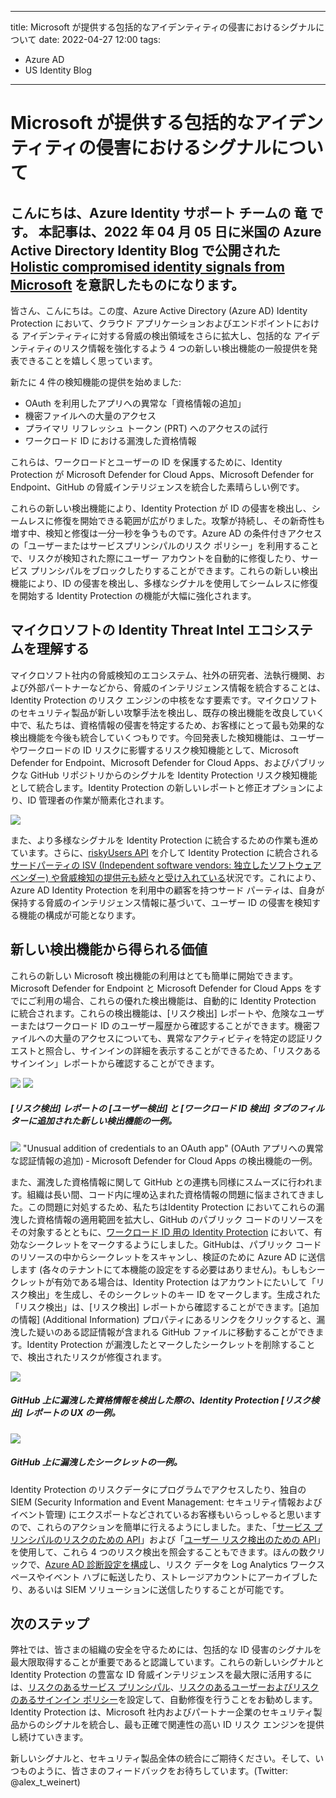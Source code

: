 
---
title: Microsoft が提供する包括的なアイデンティティの侵害におけるシグナルについて
date: 2022-04-27 12:00
tags:
  - Azure AD
  - US Identity Blog
---
# Microsoft が提供する包括的なアイデンティティの侵害におけるシグナルについて
こんにちは、Azure Identity サポート チームの 竜 です。
本記事は、2022 年 04 月 05 日に米国の Azure Active Directory Identity Blog で公開された [Holistic compromised identity signals from Microsoft](https://techcommunity.microsoft.com/t5/azure-active-directory-identity/holistic-compromised-identity-signals-from-microsoft/ba-p/2365683) を意訳したものになります。
----

皆さん、こんにちは。この度、Azure Active Directory (Azure AD) Identity Protection において、クラウド アプリケーションおよびエンドポイントにおける アイデンティティに対する脅威の検出領域をさらに拡大し、包括的な アイデンティティのリスク情報を強化するよう 4 つの新しい検出機能の一般提供を発表できることを嬉しく思っています。
 
新たに 4 件の検知機能の提供を始めました:
- OAuth を利用したアプリへの異常な「資格情報の追加」
- 機密ファイルへの大量のアクセス
- プライマリ リフレッシュ トークン (PRT) へのアクセスの試行
- ワークロード ID における漏洩した資格情報

これらは、ワークロードとユーザーの ID を保護するために、Identity Protection が Microsoft Defender for Cloud Apps、Microsoft Defender for Endpoint、GitHub の脅威インテリジェンスを統合した素晴らしい例です。

これらの新しい検出機能により、Identity Protection が ID の侵害を検出し、シームレスに修復を開始できる範囲が広がりました。攻撃が持続し、その新奇性も増す中、検知と修復は一分一秒を争うものです。Azure AD の条件付きアクセスの「ユーザーまたはサービスプリンシパルのリスク ポリシー」を利用することで、リスクが検知された際にユーザー アカウントを自動的に修復したり、サービス プリンシパルをブロックしたりすることができます。これらの新しい検出機能により、ID の侵害を検出し、多様なシグナルを使用してシームレスに修復を開始する Identity Protection の機能が大幅に強化されます。 

## マイクロソフトの Identity Threat Intel エコシステムを理解する
マイクロソフト社内の脅威検知のエコシステム、社外の研究者、法執行機関、および外部パートナーなどから、脅威のインテリジェンス情報を統合することは、Identity Protection のリスク エンジンの中核をなす要素です。マイクロソフトのセキュリティ製品が新しい攻撃手法を検出し、既存の検出機能を改良していく中で、私たちは、資格情報の侵害を特定するため、お客様にとって最も効果的な検出機能を今後も統合していくつもりです。今回発表した検知機能は、ユーザーやワークロードの ID リスクに影響するリスク検知機能として、Microsoft Defender for Endpoint、Microsoft Defender for Cloud Apps、およびパブリックな GitHub リポジトリからのシグナルを Identity Protection リスク検知機能として統合します。Identity Protection の新しいレポートと修正オプションにより、ID 管理者の作業が簡素化されます。

![](./holistic-compromised-identity-signals-from-microsoft\smoorhead_0-1649109507056.png)

また、より多様なシグナルを Identity Protection に統合するための作業も進めています。さらに、[riskyUsers API](https://docs.microsoft.com/ja-jp/graph/api/resources/riskyuser?view=graph-rest-1.0) を介して Identity Protection に統合される[サードパーティの ISV (Independent software vendors: 独立したソフトウェア ベンダー) や脅威検知の提供元も続々と受け入れている](https://www.sentinelone.com/press/sentinelone-unveils-new-zero-trust-integration-for-microsoft-azure-active-directory/)状況です。これにより、Azure AD Identity Protection を利用中の顧客を持つサード パーティは、自身が保持する脅威のインテリジェンス情報に基づいて、ユーザー ID の侵害を検知する機能の構成が可能となります。


## 新しい検出機能から得られる価値
これらの新しい Microsoft 検出機能の利用はとても簡単に開始できます。Microsoft Defender for Endpoint と Microsoft Defender for Cloud Apps をすでにご利用の場合、これらの優れた検出機能は、自動的に Identity Protection に統合されます。これらの検出機能は、[リスク検出] レポートや、危険なユーザーまたはワークロード ID のユーザー履歴から確認することができます。機密ファイルへの大量のアクセスについても、異常なアクティビティを特定の認証リクエストと照合し、サインインの詳細を表示することができるため、「リスクあるサインイン」レポートから確認することができます。

![](./holistic-compromised-identity-signals-from-microsoft\smoorhead_1-1649109507066.png)
![](./holistic-compromised-identity-signals-from-microsoft\smoorhead_2-1649109507079.png)

##### [リスク検出] レポートの  [ユーザー検出] と [ワークロード ID 検出] タブのフィルターに追加された新しい検出機能の一例。

![](./holistic-compromised-identity-signals-from-microsoft\smoorhead_3-1649109507090.png)
"Unusual addition of credentials to an OAuth app" (OAuth アプリへの異常な認証情報の追加) ‐ Microsoft Defender for Cloud Apps の検出機能の一例。

また、漏洩した資格情報に関して GitHub との連携も同様にスムーズに行われます。組織は長い間、コード内に埋め込まれた資格情報の問題に悩まされてきました。この問題に対処するため、私たちはIdentity Protection においてこれらの漏洩した資格情報の適用範囲を拡大し、GitHub のパブリック コードのリソースをその対象するとともに、[ワークロード ID 用の Identity Protection](https://jpazureid.github.io/blog/azure-active-directory/extend-the-reach-of-azure-ad-identity-protection-into-workload/) において、有効なシークレットをマークするようにしました。GitHubは、パブリック コードのリソースの中からシークレットをスキャンし、検証のために Azure AD に送信します (各々のテナントにて本機能の設定をする必要はありません)。もしもシークレットが有効である場合は、Identity Protection はアカウントにたいして「リスク検出」を生成し、そのシークレットのキー ID をマークします。生成された「リスク検出」は、[リスク検出] レポートから確認することができます。[追加の情報] (Additional Information) プロパティにあるリンクをクリックすると、漏洩した疑いのある認証情報が含まれる GitHub ファイルに移動することができます。Identity Protection が漏洩したとマークしたシークレットを削除することで、検出されたリスクが修復されます。

![](./holistic-compromised-identity-signals-from-microsoft\smoorhead_4-1649109507103.png)
##### GitHub 上に漏洩した資格情報を検出した際の、Identity Protection [リスク検出] レポートの UX の一例。


![](./holistic-compromised-identity-signals-from-microsoft\smoorhead_5-1649109507112.png)
##### GitHub 上に漏洩したシークレットの一例。

Identity Protection のリスクデータにプログラムでアクセスしたり、独自の SIEM (Security Information and Event Management: セキュリティ情報およびイベント管理) にエクスポートなどされているお客様もいらっしゃると思いますので、これらのアクションを簡単に行えるようにしました。また、「[サービス プリンシパルのリスクのための API](https://docs.microsoft.com/ja-jp/graph/api/resources/identityprotection-overview?view=graph-rest-beta&preserve-view=true)」および「[ユーザー リスク検出のための API](https://docs.microsoft.com/ja-jp/graph/api/resources/identityprotection-overview?view=graph-rest-1.0&preserve-view=true)」を使用して、これら 4 つのリスク検出を照会することもできます。ほんの数クリックで、[Azure AD 診断設定を構成](https://docs.microsoft.com/ja-jp/azure/active-directory/identity-protection/howto-export-risk-data)し、リスク データを Log Analytics ワークスペースやイベント ハブに転送したり、ストレージアカウントにアーカイブしたり、あるいは SIEM ソリューションに送信したりすることが可能です。 

## 次のステップ
弊社では、皆さまの組織の安全を守るためには、包括的な ID 侵害のシグナルを最大限取得することが重要であると認識しています。これらの新しいシグナルと Identity Protection の豊富な ID 脅威インテリジェンスを最大限に活用するには、[リスクのあるサービス プリンシパル](https://docs.microsoft.com/ja-jp/azure/active-directory/conditional-access/workload-identity#create-a-risk-based-conditional-access-policy)、[リスクのあるユーザーおよびリスクのあるサインイン ポリシー](https://docs.microsoft.com/ja-jp/azure/active-directory/identity-protection/howto-identity-protection-configure-risk-policies)を設定して、自動修復を行うことをお勧めします。Identity Protection は、Microsoft 社内およびパートナー企業のセキュリティ製品からのシグナルを統合し、最も正確で関連性の高い ID リスク エンジンを提供し続けていきます。


新しいシグナルと、セキュリティ製品全体の統合にご期待ください。そして、いつものように、皆さまのフィードバックをお待ちしています。(Twitter: @alex_t_weinert)
